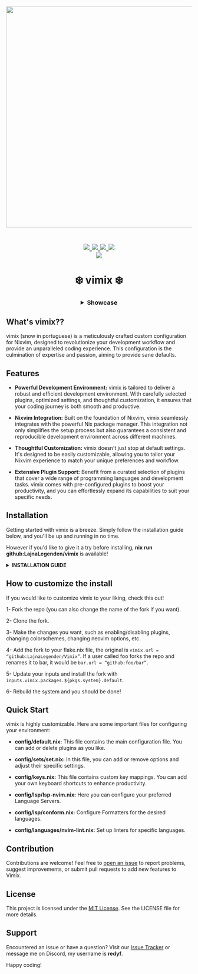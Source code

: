 <h1 align="center">
<a href='#'><img src="https://raw.githubusercontent.com/catppuccin/catppuccin/main/assets/palette/macchiato.png" width="600px"/></a>
  <br>
  <br>
  <div>
    <a href="https://github.com/LajnaLegenden/vimix/issues">
        <img src="https://img.shields.io/github/issues/LajnaLegenden/vimix?color=fab387&labelColor=303446&style=for-the-badge">
    </a>
    <a href="https://github.com/LajnaLegenden/vimix/stargazers">
        <img src="https://img.shields.io/github/stars/LajnaLegenden/vimix?color=ca9ee6&labelColor=303446&style=for-the-badge">
    </a>
    <a href="https://github.com/LajnaLegenden/vimix">
        <img src="https://img.shields.io/github/repo-size/LajnaLegenden/vimix?color=ea999c&labelColor=303446&style=for-the-badge">
    </a>
    <a href="https://github.com/LajnaLegenden/vimix/blob/main/LICENCE">
        <img src="https://img.shields.io/static/v1.svg?style=for-the-badge&label=License&message=MIT&logoColor=ca9ee6&colorA=313244&colorB=cba6f7"/>
    </a>
    <br>
            <img href="https://builtwithnix.org" src="https://builtwithnix.org/badge.svg"/>
    </div>
   </h1>

<h1 align="center">❄️ vimix ❄️</h1>
<h3 align="center">

<details>
    <summary>Showcase</summary>

![vimix](./assets/showcase1.png)
![vimix2](./assets/showcase2.png)
![vimix3](./assets/showcase3.png)
![vimix4](./assets/showcase4.png)
![vimix5](./assets/showcase5.png)

</details>

</h3>

## What's vimix??

vimix (snow in portuguese) is a meticulously crafted custom configuration for Nixvim, designed to revolutionize your development workflow and provide an unparalleled coding experience. This configuration is the culmination of expertise and passion, aiming to provide sane defaults.

## Features

- **Powerful Development Environment:** vimix is tailored to deliver a robust and efficient development environment. With carefully selected plugins, optimized settings, and thoughtful customization, it ensures that your coding journey is both smooth and productive.

- **Nixvim Integration:** Built on the foundation of Nixvim, vimix seamlessly integrates with the powerful Nix package manager. This integration not only simplifies the setup process but also guarantees a consistent and reproducible development environment across different machines.

- **Thoughtful Customization:** vimix doesn't just stop at default settings. It's designed to be easily customizable, allowing you to tailor your Nixvim experience to match your unique preferences and workflow.

- **Extensive Plugin Support:** Benefit from a curated selection of plugins that cover a wide range of programming languages and development tasks. vimix comes with pre-configured plugins to boost your productivity, and you can effortlessly expand its capabilities to suit your specific needs.

## Installation

Getting started with vimix is a breeze. Simply follow the installation guide below, and you'll be up and running in no time.

However if you'd like to give it a try before installing, <b>nix run github:LajnaLegenden/vimix</b> is available!

<details>
    <summary><b>INSTALLATION GUIDE</b></summary>
    I'm assuming you already use nix flakes but in case you don't, please check this tutorial to enable them:

[Flakes](https://nixos.wiki/wiki/Flakes)

After enabling it, follow the steps below:

1- Go to flake.nix and add vimix.url = "github:LajnaLegenden/Vimix" to your inputs.

2- Run nix flake update, then vimix should be available for installation.

3- Install it by adding `inputs.vimix.packages.${pkgs.system}.default` to your environment.systemPackages or home.packages if you're using home-manager.

4- Rebuild your system and you should be done :

</details>

## How to customize the install

<p>If you would like to customize vimix to your liking, check this out!</p>

1- Fork the repo (you can also change the name of the fork if you want).

2- Clone the fork.

3- Make the changes you want, such as enabling/disabling plugins, changing colorschemes, changing neovim options, etc.

4- Add the fork to your flake.nix file, the original is `vimix.url = “github:LajnaLegenden/Vimix”`. If a user called foo forks the repo and renames it to bar, it would be `bar.url = “github:foo/bar”`.

5- Update your inputs and install the fork with `inputs.vimix.packages.${pkgs.system}.default`.

6- Rebuild the system and you should be done!

## Quick Start

vimix is highly customizable. Here are some important files for configuring your environment:

- **config/default.nix:** This file contains the main configuration file. You can add or delete plugins as you like.

- **config/sets/set.nix:** In this file, you can add or remove options and adjust their specific settings.

- **config/keys.nix:** This file contains custom key mappings. You can add your own keyboard shortcuts to enhance productivity.

- **config/lsp/lsp-nvim.nix:** Here you can configure your preferred Language Servers.

- **config/lsp/conform.nix:** Configure Formatters for the desired languages.

- **config/languages/nvim-lint.nix:** Set up linters for specific languages.

## Contribution

Contributions are welcome! Feel free to [open an issue](https://github.com/LajnaLegenden/vimix/issues) to report problems, suggest improvements, or submit pull requests to add new features to Vimix.

## License

This project is licensed under the [MIT License](LICENCE). See the LICENSE file for more details.

## Support

Encountered an issue or have a question? Visit our [Issue Tracker](https://github.com/LajnaLegenden/vimix/issues) or message me on Discord, my username is **redyf**.

Happy coding!
